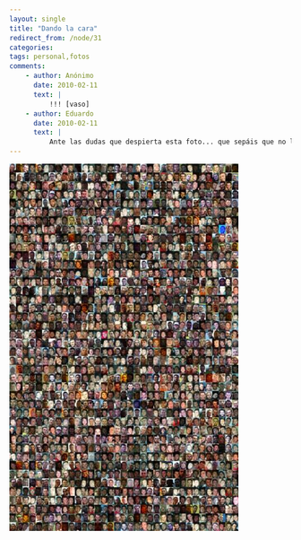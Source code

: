 ```yaml
---
layout: single
title: "Dando la cara"
redirect_from: /node/31
categories:
tags: personal,fotos
comments: 
    - author: Anónimo
      date: 2010-02-11
      text: |
          !!! [vaso]  
    - author: Eduardo
      date: 2010-02-11
      text: |
          Ante las dudas que despierta esta foto... que sepáis que no la he hecho a mano, recortando todas las fotos en las que sale mi cara... un buen rato le he echado pero la tecnología hizo la mayoría del trabajo.  
---
```

![](/images/posts/2010-02-11-dando-la-cara/Ligre-1-409x655.jpg)
